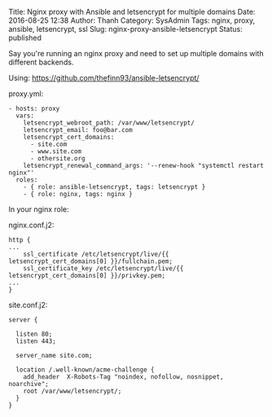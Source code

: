 Title: Nginx proxy with Ansible and letsencrypt for multiple domains
Date: 2016-08-25 12:38
Author: Thanh
Category: SysAdmin
Tags: nginx, proxy, ansible, letsencrypt, ssl
Slug: nginx-proxy-ansible-letsencrypt
Status: published

Say you're running an nginx proxy and need to set up multiple domains with different backends.

Using: https://github.com/thefinn93/ansible-letsencrypt/

proxy.yml:

	- hosts: proxy
	  vars:
	    letsencrypt_webroot_path: /var/www/letsencrypt/
	    letsencrypt_email: foo@bar.com
	    letsencrypt_cert_domains:
	      - site.com
	      - www.site.com
	      - othersite.org
	    letsencrypt_renewal_command_args: '--renew-hook "systemctl restart nginx"'
	  roles:
	    - { role: ansible-letsencrypt, tags: letsencrypt }
	    - { role: nginx, tags: nginx }
			

In your nginx role:

nginx.conf.j2:

	http {
	...
	    ssl_certificate /etc/letsencrypt/live/{{ letsencrypt_cert_domains[0] }}/fullchain.pem;
	    ssl_certificate_key /etc/letsencrypt/live/{{ letsencrypt_cert_domains[0] }}/privkey.pem;
	...
	}
	
site.conf.j2:

	server {
	
	  listen 80;
	  listen 443;
	
	  server_name site.com;
	
	  location /.well-known/acme-challenge {
	    add_header  X-Robots-Tag "noindex, nofollow, nosnippet, noarchive";
	    root /var/www/letsencrypt/;
	  }   
	}
